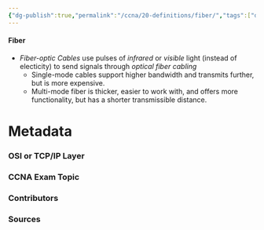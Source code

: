 ```yaml
---
{"dg-publish":true,"permalink":"/ccna/20-definitions/fiber/","tags":["defs_ccna"],"created":"2023-11-05T10:55:11.000-08:00","updated":"2023-11-08T13:57:39.000-08:00"}
---
```


#### Fiber
- *Fiber-optic Cables* use pulses of *infrared* or *visible* light (instead of electicity) to send signals through *optical fiber cabling*
	- Single-mode cables support higher bandwidth and transmits further, but is more expensive.
	- Multi-mode fiber is thicker, easier to work with, and offers more functionality, but has a shorter transmissible distance.

# Metadata
### OSI or TCP/IP Layer

### CCNA Exam Topic

### Contributors

### Sources

